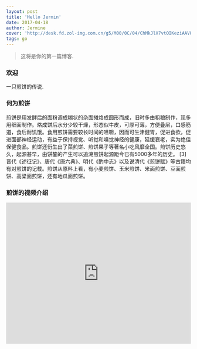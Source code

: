 ```yaml
---
layout: post
title: 'Hello Jermin'
date: 2017-04-18
author: Jermine
cover: 'http://desk.fd.zol-img.com.cn/g5/M00/0C/04/ChMkJlX7vtOIKeziAAVUmQGqF-MAACwzwGuBuAABVSx961.jpg'
tags: go
---
```


> 这将是你的第一篇博客.

### 欢迎

一只煎饼的传说.

### 何为煎饼

煎饼是用发酵后的面粉调成糊状的杂面摊烙成圆形而成，旧时多由粗粮制作，现多用细面制作。烙成饼后水分少较干燥，形态似牛皮，可厚可薄，方便叠层，口感筋道，食后耐饥饿。食用煎饼需要较长时间的咀嚼，因而可生津健胃，促进食欲，促进面部神经运动，有益于保持视觉、听觉和嗅觉神经的健康，延缓衰老，实为绝佳保健食品。煎饼还衍生出了菜煎饼、煎饼果子等著名小吃风靡全国。煎饼历史悠久，起源甚早，由饼鏊的产生可以追溯煎饼起源距今已有5000多年的历史。 [3]  晋代《述征记》、唐代《唐六典》、明代《酌中志》以及说清代《煎饼赋》等古籍均有对煎饼的记载。煎饼从原料上看，有小麦煎饼、玉米煎饼、米面煎饼、豆面煎饼、高梁面煎饼，还有地瓜面煎饼。


### 煎饼的视频介绍

<iframe type="text/html" width="100%" height="385" src="http://mp4.vjshi.com/2018-07-16/bb4a5eef7e91259029a29cf98395c618.mp4" frameborder="0"></iframe>